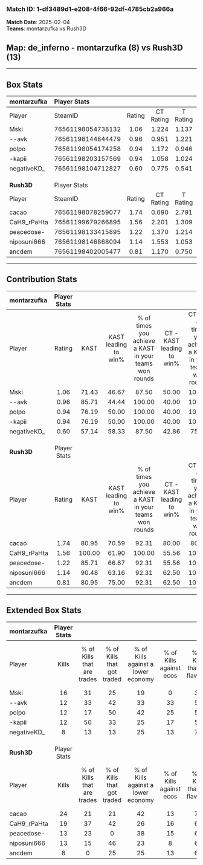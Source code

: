 ### Match ID: 1-df3489d1-e208-4f66-92df-4785cb2a966a  
**Match Date**: 2025-02-04  
**Teams**: montarzufka vs Rush3D  

## **Map**: de_inferno - montarzufka (8) vs Rush3D (13)  
---  

## Box Stats  

| **montarzufka** | Player Stats      |        |           |          |        |       |       |         |        |      |     |
| :- | :- | :-: | :-: | :-: | :-: | :-: | :-: | :-: | :-: | :-: | :-: |
| Player          | SteamID           | Rating | CT Rating | T Rating |  KAST  |  ADR  | Kills | Assists | Deaths | K/D  | HS% |
| Mski            | 76561198054738132 |  1.06  |   1.224   |  1.137   | 71.43  | 74.5  |  16   |    2    |   17   | 0.94 | 81  |
| --avk           | 76561198144844479 |  0.96  |   0.951   |  1.221   | 85.71  | 56.3  |  12   |    2    |   16   | 0.75 | 33  |
| polpo           | 76561198054174258 |  0.94  |   1.172   |  0.946   | 76.19  | 61.2  |  12   |    3    |   15   | 0.80 | 58  |
| -kapii          | 76561198203157569 |  0.94  |   1.058   |  1.024   | 76.19  | 60.1  |  12   |    4    |   15   | 0.80 | 66  |
| negativeKD_     | 76561198104712827 |  0.60  |   0.775   |  0.541   | 57.14  | 48.6  |   8   |    3    |   15   | 0.53 | 37  |
|                 |                   |        |           |          |        |       |       |         |        |      |     |
|                 |                   |        |           |          |        |       |       |         |        |      |     |
|                 |                   |        |           |          |        |       |       |         |        |      |     |
| **Rush3D**      | Player Stats      |        |           |          |        |       |       |         |        |      |     |
| Player          | SteamID           | Rating | CT Rating | T Rating |  KAST  |  ADR  | Kills | Assists | Deaths | K/D  | HS% |
| cacao           | 76561198078259077 |  1.74  |   0.690   |  2.791   | 80.95  | 106.0 |  24   |    3    |   10   | 2.40 | 25  |
| CaH9_rPaHta     | 76561199679266895 |  1.56  |   2.201   |  1.309   | 100.00 | 101.0 |  19   |   10    |   15   | 1.27 | 47  |
| peacedose-      | 76561198133415895 |  1.22  |   1.370   |  1.214   | 85.71  | 58.1  |  13   |    3    |   8    | 1.63 | 61  |
| niposuni666     | 76561198146868094 |  1.14  |   1.553   |  1.053   | 90.48  | 67.2  |  13   |    5    |   14   | 0.93 | 76  |
| ancdem          | 76561198402005477 |  0.81  |   1.170   |  0.750   | 80.95  | 52.2  |   8   |    4    |   14   | 0.57 | 75  |
---  

## Contribution Stats  

| **montarzufka** | Player Stats |        |                      |                                                        |                           |                                                             |                          |                                                            |
| :- | :-: | :-: | :-: | :-: | :-: | :-: | :-: | :-: |
| Player          |    Rating    |  KAST  | KAST leading to win% | % of times you achieve a KAST in your teams won rounds | CT - KAST leading to win% | CT - % of times you achieve a KAST in your teams won rounds | T - KAST leading to win% | T - % of times you achieve a KAST in your teams won rounds |
| Mski            |     1.06     | 71.43  |        46.67         |                         87.50                          |           50.00           |                           100.00                            |          42.86           |                           75.00                            |
| --avk           |     0.96     | 85.71  |        44.44         |                         100.00                         |           40.00           |                           100.00                            |          50.00           |                           100.00                           |
| polpo           |     0.94     | 76.19  |        50.00         |                         100.00                         |           40.00           |                           100.00                            |          66.67           |                           100.00                           |
| -kapii          |     0.94     | 76.19  |        50.00         |                         100.00                         |           40.00           |                           100.00                            |          66.67           |                           100.00                           |
| negativeKD_     |     0.60     | 57.14  |        58.33         |                         87.50                          |           42.86           |                            75.00                            |          80.00           |                           100.00                           |
|                 |              |        |                      |                                                        |                           |                                                             |                          |                                                            |
|                 |              |        |                      |                                                        |                           |                                                             |                          |                                                            |
|                 |              |        |                      |                                                        |                           |                                                             |                          |                                                            |
| **Rush3D**      | Player Stats |        |                      |                                                        |                           |                                                             |                          |                                                            |
| Player          |    Rating    |  KAST  | KAST leading to win% | % of times you achieve a KAST in your teams won rounds | CT - KAST leading to win% | CT - % of times you achieve a KAST in your teams won rounds | T - KAST leading to win% | T - % of times you achieve a KAST in your teams won rounds |
| cacao           |     1.74     | 80.95  |        70.59         |                         92.31                          |           80.00           |                            80.00                            |          66.67           |                           100.00                           |
| CaH9_rPaHta     |     1.56     | 100.00 |        61.90         |                         100.00                         |           55.56           |                           100.00                            |          66.67           |                           100.00                           |
| peacedose-      |     1.22     | 85.71  |        66.67         |                         92.31                          |           55.56           |                           100.00                            |          77.78           |                           87.50                            |
| niposuni666     |     1.14     | 90.48  |        63.16         |                         92.31                          |           62.50           |                           100.00                            |          63.64           |                           87.50                            |
| ancdem          |     0.81     | 80.95  |        75.00         |                         92.31                          |           62.50           |                           100.00                            |          87.50           |                           87.50                            |
---  

## Extended Box Stats  

| **montarzufka** | Player Stats |                            |                            |                                    |                         |                              |                                 |        |                             |                                     |                          |                               |                            |
| :- | :-: | :-: | :-: | :-: | :-: | :-: | :-: | :-: | :-: | :-: | :-: | :-: | :-: |
| Player          |    Kills     | % of Kills that are trades | % of Kills that got traded | % of Kills against a lower economy | % of Kills against ecos | % of Kills that are flawless | % of Kills that are close duels | Deaths | % of Deaths that get traded | % of Deaths against a lower economy | % of Deaths against ecos | % of Deaths that are flawless | % of Deaths that are close |
| Mski            |      16      |             31             |             25             |                 19                 |            0            |              38              |               13                |   17   |             29              |                 18                  |            6             |              59               |             0              |
| --avk           |      12      |             33             |             42             |                 33                 |           33            |              58              |                8                |   16   |             25              |                 19                  |            13            |              75               |             6              |
| polpo           |      12      |             17             |             50             |                 42                 |           25            |              50              |                8                |   15   |             33              |                 13                  |            0             |              80               |             0              |
| -kapii          |      12      |             50             |             33             |                 25                 |           17            |              58              |                8                |   15   |             27              |                 27                  |            13            |              67               |             7              |
| negativeKD_     |      8       |             13             |             13             |                 25                 |           13            |              75              |                0                |   15   |             20              |                 20                  |            7             |              60               |             0              |
|                 |              |                            |                            |                                    |                         |                              |                                 |        |                             |                                     |                          |                               |                            |
|                 |              |                            |                            |                                    |                         |                              |                                 |        |                             |                                     |                          |                               |                            |
|                 |              |                            |                            |                                    |                         |                              |                                 |        |                             |                                     |                          |                               |                            |
| **Rush3D**      | Player Stats |                            |                            |                                    |                         |                              |                                 |        |                             |                                     |                          |                               |                            |
| Player          |    Kills     | % of Kills that are trades | % of Kills that got traded | % of Kills against a lower economy | % of Kills against ecos | % of Kills that are flawless | % of Kills that are close duels | Deaths | % of Deaths that get traded | % of Deaths against a lower economy | % of Deaths against ecos | % of Deaths that are flawless | % of Deaths that are close |
| cacao           |      24      |             21             |             21             |                 42                 |           13            |              79              |                0                |   10   |             20              |                 10                  |            0             |              50               |             10             |
| CaH9_rPaHta     |      19      |             37             |             42             |                 26                 |           16            |              63              |                5                |   15   |             33              |                 27                  |            7             |              40               |             20             |
| peacedose-      |      13      |             23             |             0              |                 38                 |           15            |              69              |                0                |   8    |             25              |                  0                  |            0             |              75               |             0              |
| niposuni666     |      13      |             15             |             46             |                 23                 |            8            |              69              |                8                |   14   |             36              |                 14                  |            7             |              57               |             0              |
| ancdem          |      8       |             0              |             25             |                 25                 |           13            |              63              |                0                |   14   |             43              |                 29                  |            7             |              57               |             7              |
